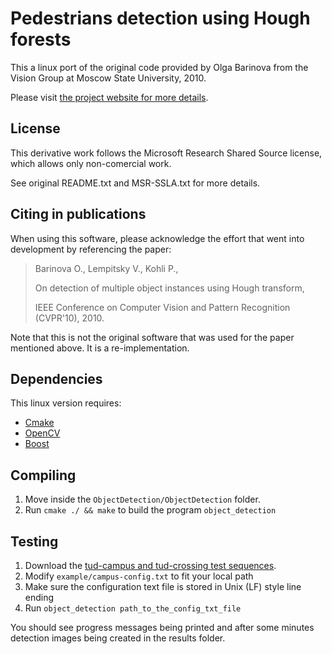 
Pedestrians detection using Hough forests
==========================================

This a linux port of the original code provided by Olga Barinova from the Vision Group at Moscow State University, 2010.

Please visit [the project website for more details](http://graphics.cs.msu.ru/en/science/research/machinelearning/hough).

License
-------

This derivative work follows the Microsoft Research Shared Source license, which allows only non-comercial work.

See original README.txt and MSR-SSLA.txt for more details. 

Citing in publications
----------------------

When using this software, please acknowledge the effort that 
went into development by referencing the paper:

> Barinova O., Lempitsky V., Kohli P., 
>
> On detection of multiple object instances using Hough transform, 
>
> IEEE Conference on Computer Vision and Pattern Recognition (CVPR'10), 2010.

Note that this is not the original software that was used for the paper mentioned above. 
It is a re-implementation. 

Dependencies
------------

This linux version requires:

- [Cmake](http://www.cmake.org)
- [OpenCV](http://opencv.willowgarage.com)
- [Boost](http://www.boost.org/)

Compiling
---------

1. Move inside the `ObjectDetection/ObjectDetection` folder.
2. Run `cmake ./ && make` to build the program `object_detection`

Testing
-------

1. Download the [tud-campus and tud-crossing test sequences](http://www.mis.tu-darmstadt.de/node/382#name:cvpr08_data).
2. Modify `example/campus-config.txt` to fit your local path
3. Make sure the configuration text file is stored in Unix (LF) style line ending
4. Run `object_detection path_to_the_config_txt_file`

You should see progress messages being printed and after some minutes detection images being created in the results folder.

